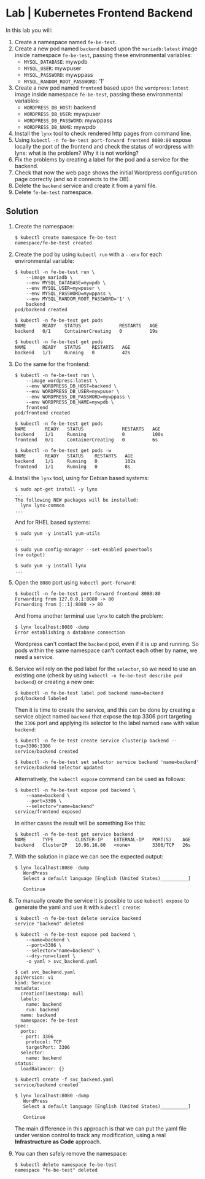 # Lab | Kubernetes Frontend Backend

In this lab you will:

1. Create a namespace named `fe-be-test`.
2. Create a new pod named `backend` based upon the `mariadb:latest` image inside
   namespace `fe-be-test`, passing these environmental variables:
   - `MYSQL_DATABASE`: mywpdb
   - `MYSQL_USER`: mywpuser
   - `MYSQL_PASSWORD`: mywppass
   - `MYSQL_RANDOM_ROOT_PASSWORD`: '1'
3. Create a new pod named `frontend` based upon the `wordpress:latest` image
   inside namespace `fe-be-test`, passing these environmental variables:
   - `WORDPRESS_DB_HOST`: backend
   - `WORDPRESS_DB_USER`: mywpuser
   - `WORDPRESS_DB_PASSWORD`: mywppass
   - `WORDPRESS_DB_NAME`: mywpdb
4. Install the `lynx` tool to check rendered http pages from command line.
5. Using `kubectl -n fe-be-test port-forward frontend 8080:80` expose locally
   the port of the frontend and check the status of wordpress with lynx: what is
   the problem? Why it is not working?
6. Fix the problems by creating a label for the pod and a service for the
   backend.
7. Check that now the web page shows the initial Wordpress configuration page
   correctly (and so it connects to the DB).
8. Delete the `backend` service and create it from a yaml file.
9. Delete `fe-be-test` namespace.

## Solution

1. Create the namespace:

   ```console
   $ kubectl create namespace fe-be-test
   namespace/fe-be-test created
   ```

2. Create the pod by using `kubectl run` with a `--env` for each environmental
   variable:

   ```console
   $ kubectl -n fe-be-test run \
       --image mariadb \
       --env MYSQL_DATABASE=mywpdb \
       --env MYSQL_USER=mywpuser \
       --env MYSQL_PASSWORD=mywppass \
       --env MYSQL_RANDOM_ROOT_PASSWORD='1' \
       backend
   pod/backend created

   $ kubectl -n fe-be-test get pods
   NAME      READY   STATUS              RESTARTS   AGE
   backend   0/1     ContainerCreating   0          19s

   $ kubectl -n fe-be-test get pods
   NAME      READY   STATUS    RESTARTS   AGE
   backend   1/1     Running   0          42s
   ```

3. Do the same for the frontend:

   ```console
   $ kubectl -n fe-be-test run \
       --image wordpress:latest \
       --env WORDPRESS_DB_HOST=backend \
       --env WORDPRESS_DB_USER=mywpuser \
       --env WORDPRESS_DB_PASSWORD=mywppass \
       --env WORDPRESS_DB_NAME=mywpdb \
       frontend
   pod/frontend created

   $ kubectl -n fe-be-test get pods
   NAME       READY   STATUS              RESTARTS   AGE
   backend    1/1     Running             0          100s
   frontend   0/1     ContainerCreating   0          6s

   $ kubectl -n fe-be-test get pods -w
   NAME       READY   STATUS    RESTARTS   AGE
   backend    1/1     Running   0          102s
   frontend   1/1     Running   0          8s
   ```

4. Install the `lynx` tool, using for Debian based systems:

   ```console
   $ sudo apt-get install -y lynx
   ...
   The following NEW packages will be installed:
     lynx lynx-common
   ...
   ```

   And for RHEL based systems:

   ```console
   $ sudo yum -y install yum-utils
   ...

   $ sudo yum config-manager --set-enabled powertools
   (no output)

   $ sudo yum -y install lynx
   ...
   ```

5. Open the `8080` port using `kubectl port-forward`:

   ```console
   $ kubectl -n fe-be-test port-forward frontend 8080:80
   Forwarding from 127.0.0.1:8080 -> 80
   Forwarding from [::1]:8080 -> 80
   ```

   And froma another terminal use `lynx` to catch the problem:

   ```console
   $ lynx localhost:8080 -dump
   Error establishing a database connection
   ```

   Wordpress can't contact the `backend` pod, even if it is up and running.
   So pods within the same namespace can't contact each other by name, we need
   a service.

6. Service will rely on the pod label for the `selector`, so we need to use an
   existing one (check by using `kubectl -n fe-be-test describe pod backend`) or
   creating a new one:

   ```console
   $ kubectl -n fe-be-test label pod backend name=backend
   pod/backend labeled
   ```

   Then it is time to create the service, and this can be done by creating a
   service object named `backend` that expose the tcp 3306 port targeting the
   `3306` port and applying its selector to the label named `name` with value
   `backend`:

   ```console
   $ kubectl -n fe-be-test create service clusterip backend --tcp=3306:3306
   service/backend created

   $ kubectl -n fe-be-test set selector service backend 'name=backend'
   service/backend selector updated
   ```

   Alternatively, the `kubectl expose` command can be used as follows:

   ```console
   $ kubectl -n fe-be-test expose pod backend \
       --name=backend \
       --port=3306 \
       --selector="name=backend"
   service/frontend exposed
   ```

   In either cases the result will be something like this:

   ```console
   $ kubectl -n fe-be-test get service backend
   NAME      TYPE        CLUSTER-IP    EXTERNAL-IP   PORT(S)    AGE
   backend   ClusterIP   10.96.16.80   <none>        3306/TCP   26s
   ```

7. With the solution in place we can see the expected output:

   ```console
   $ lynx localhost:8080 -dump
      WordPress
      Select a default language [English (United States)__________]

      Continue
   ```

8. To manually create the service it is possible to use `kubectl expose` to
   generate the yaml and use it with `kubectl create`:

   ```console
   $ kubectl -n fe-be-test delete service backend
   service "backend" deleted

   $ kubectl -n fe-be-test expose pod backend \
       --name=backend \
       --port=3306 \
       --selector="name=backend" \
       --dry-run=client \
       -o yaml > svc_backend.yaml

   $ cat svc_backend.yaml
   apiVersion: v1
   kind: Service
   metadata:
     creationTimestamp: null
     labels:
       name: backend
       run: backend
     name: backend
     namespace: fe-be-test
   spec:
     ports:
     - port: 3306
       protocol: TCP
       targetPort: 3306
     selector:
       name: backend
   status:
     loadBalancer: {}

   $ kubectl create -f svc_backend.yaml
   service/backend created

   $ lynx localhost:8080 -dump
      WordPress
      Select a default language [English (United States)__________]

      Continue
   ```

   The main difference in this approach is that we can put the yaml file under
   version control to track any modification, using a real **Infrastructure as Code**
   approach.

9. You can then safely remove the namespace:

   ```console
   $ kubectl delete namespace fe-be-test
   namespace "fe-be-test" deleted
   ```
